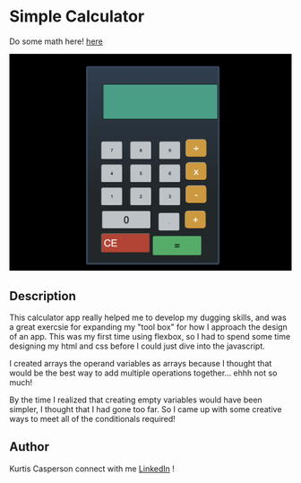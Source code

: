 # Simple Calculator

Do some math here! [here](https://kurtis-casperson.github.io/calculator-app/)

![Getting Started](./app-pic.png)

## Description

This calculator app really helped me to develop my dugging skills, and was a great exercsie for expanding my "tool box" for how I approach the design of an app.
This was my first time using flexbox, so I had to spend some time designing my html and css before I could just dive into the javascript.

I created arrays the operand variables as arrays because I thought that would be the best way to add multiple operations together... ehhh not so much!

By the time I realized that creating empty variables would have been simpler, I thought that I had gone too far. So I came up with some creative ways to meet all of the conditionals required!

## Author

Kurtis Casperson
connect with me [LinkedIn](https://www.linkedin.com/feed/) !
